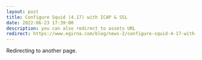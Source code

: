 ```yaml
---
layout: post
title: Configure Squid (4.17) with ICAP & SSL
date: 2022-06-23 17:39:00
description: you can also redirect to assets URL
redirect: https://www.egirna.com/blog/news-2/configure-squid-4-17-with-icap-ssl-6
---
```


Redirecting to another page.
